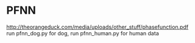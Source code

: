 # PFNN
http://theorangeduck.com/media/uploads/other_stuff/phasefunction.pdf  <br />
run pfnn_dog.py for dog, run pfnn_human.py for human data <br />
